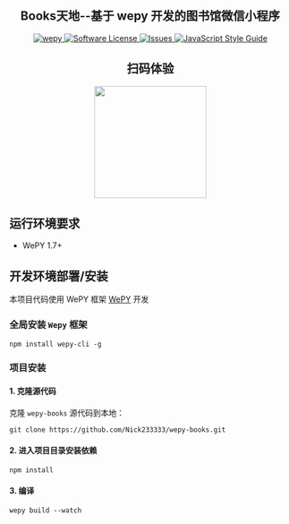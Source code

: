 <h2 align="center">
Books天地--基于 wepy 开发的图书馆微信小程序
</h2>

<p align="center">
    <a href="http://standardjs.com/">
        <img src="https://img.shields.io/badge/wepy-1.7-brightgreen.svg" alt="wepy" />
    </a>
    <a href="LICENSE">
        <img src="https://img.shields.io/badge/license-MIT-brightgreen.svg" alt="Software License" />
    </a>
    <a href="https://github.com/nick233333/wepy-books/issues">
        <img src="https://img.shields.io/github/issues/nick233333/wepy-books.svg" alt="Issues" />
    </a>
    <a href="http://standardjs.com/">
        <img src="https://img.shields.io/badge/code%20style-standard-brightgreen.svg" alt="JavaScript Style Guide" />
    </a>
</p>

<h2 align="center">
扫码体验
</h2>

<p align="center">
    <img src="http://img.hellocode.name/wepy-books.jpg" width="200" />
</p>

## 运行环境要求

- WePY 1.7+

## 开发环境部署/安装

本项目代码使用 WePY 框架 [WePY](https://github.com/Tencent/wepy) 开发

### 全局安装 `Wepy` 框架

```
npm install wepy-cli -g
```

### 项目安装

#### 1. 克隆源代码

克隆 `wepy-books` 源代码到本地：

```
git clone https://github.com/Nick233333/wepy-books.git
```

#### 2. 进入项目目录安装依赖

```
npm install
```

#### 3. 编译

```
wepy build --watch
```




